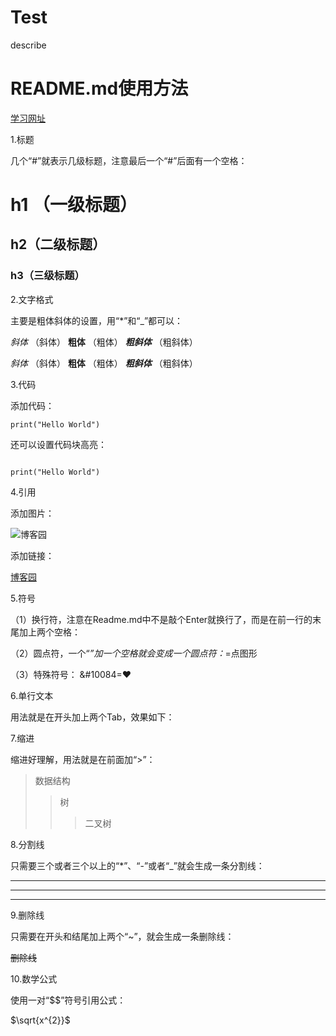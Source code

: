 # Test
describe

# README.md使用方法
[学习网址](https://www.likecs.com/show-53012.html)

1.标题

几个“#”就表示几级标题，注意最后一个“#”后面有一个空格：

# h1 （一级标题）

## h2（二级标题）

### h3（三级标题）

2.文字格式

主要是粗体斜体的设置，用“*”和“_”都可以：

*斜体*  （斜体）
**粗体** （粗体）
***粗斜体*** （粗斜体）

_斜体_ （斜体）
__粗体__ （粗体）
___粗斜体___ （粗斜体）

 3.代码

添加代码：

`print("Hello World")` 

还可以设置代码块高亮：

```　　　　　　　　 

print("Hello World")

```

4.引用

添加图片：

![博客园](https://www.cnblogs.com/images/logo_small.gif)

添加链接：

[博客园](https://www.cnblogs.com)

5.符号

（1）换行符，注意在Readme.md中不是敲个Enter就换行了，而是在前一行的末尾加上两个空格：

（2）圆点符，一个“*”加一个空格就会变成一个圆点符：*=点图形

（3）特殊符号： &#10084=❤️

6.单行文本

用法就是在开头加上两个Tab，效果如下：

7.缩进

缩进好理解，用法就是在前面加“>”：

>数据结构
>>树
>>>二叉树

8.分割线

只需要三个或者三个以上的“*”、“-”或者“_”就会生成一条分割线：

***
---
___

9.删除线

只需要在开头和结尾加上两个“~”，就会生成一条删除线：

~~删除线~~

10.数学公式

使用一对“$$”符号引用公式：

$\sqrt{x^{2}}$
